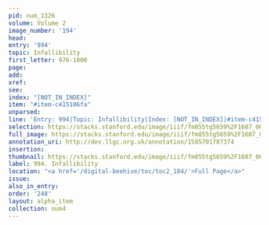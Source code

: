 ```yaml
---
pid: num_1326
volume: Volume 2
image_number: '194'
head: 
entry: '994'
topic: Infallibility
first_letter: 976-1000
page: 
add: 
xref: 
see: 
index: "[NOT_IN_INDEX]"
item: "#item-c415106fa"
unparsed: 
line: 'Entry: 994|Topic: Infallibility|Index: [NOT_IN_INDEX]|#item-c415106fa'
selection: https://stacks.stanford.edu/image/iiif/fm855tg5659%2F1607_0661/975,4212,2725,388/full/0/default.jpg
full_image: https://stacks.stanford.edu/image/iiif/fm855tg5659%2F1607_0661/full/full/0/default.jpg
annotation_uri: http://dev.llgc.org.uk/annotation/1585701787374
insertion: 
thumbnail: https://stacks.stanford.edu/image/iiif/fm855tg5659%2F1607_0661/975,4212,600,180/250,/0/default.jpg
label: 994. Infallibility
location: "<a href='/digital-beehive/toc/toc2_184/'>Full Page</a>"
issue: 
also_in_entry: 
order: '248'
layout: alpha_item
collection: num4
---
```

